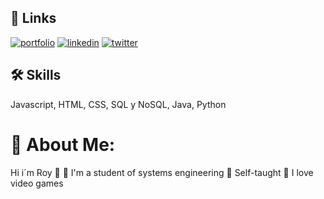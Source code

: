 
## 🔗 Links
[![portfolio](https://img.shields.io/badge/my_portfolio-000?style=for-the-badge&logo=ko-fi&logoColor=white)](https://theroym.github.io/portafolioweb/)
[![linkedin](https://img.shields.io/badge/linkedin-0A66C2?style=for-the-badge&logo=linkedin&logoColor=white)](https://www.linkedin.com/in/roymrodriguez99?utm_source=share&utm_campaign=share_via&utm_content=profile&utm_medium=android_app )
[![twitter](https://img.shields.io/badge/twitter-1DA1F2?style=for-the-badge&logo=twitter&logoColor=white)](https://twitter.com/)


## 🛠 Skills
Javascript, HTML, CSS, SQL y NoSQL, Java, Python


# 🚀 About Me:
Hi i´m Roy 👋
📖 I'm a student of systems engineering
🥵 Self-taught
👾 I love video games